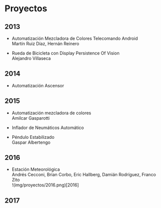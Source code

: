 

# Proyectos 

## 2013 
* Automatización Mezcladora de Colores Telecomando Android  
  Martín Ruiz Díaz, Hernán Reinero
  
* Rueda de Bicicleta con Display Persistence Of Vision  
  Alejandro Villaseca 
  
## 2014 
* Automatización Ascensor  

## 2015 
* Automatización mezcladora de colores  
  Amilcar Gasparotti  

* Inflador de Neumáticos Automático  

* Péndulo Estabilizado  
  Gaspar Albertengo
  
## 2016 
* Estación Meteorológica  
  Andrés Cecconi, Brian Corbo, Eric Hallberg, Damián Rodríguez, Franco Zito  
 !(img/proyectos/2016.png)[2016]

## 2017
